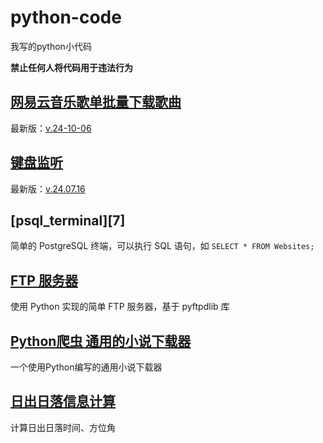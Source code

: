 # python-code

我写的python小代码

**禁止任何人将代码用于违法行为**


## [网易云音乐歌单批量下载歌曲][1]

最新版：[v.24-10-06][2]


## [键盘监听][4]

最新版：[v.24.07.16][5]


## [psql_terminal][7]

简单的 PostgreSQL 终端，可以执行 SQL 语句，如 `SELECT * FROM Websites;`


## [FTP 服务器][6]

使用 Python 实现的简单 FTP 服务器，基于 pyftpdlib 库


## [Python爬虫 通用的小说下载器][8]

一个使用Python编写的通用小说下载器


## [日出日落信息计算][9]

计算日出日落时间、方位角



[1]: https://github.com/God-2077/python-code/tree/main/%E7%BD%91%E6%98%93%E4%BA%91%E9%9F%B3%E4%B9%90%E6%AD%8C%E5%8D%95%E6%89%B9%E9%87%8F%E4%B8%8B%E8%BD%BD%E6%AD%8C%E6%9B%B2
[2]: https://github.com/God-2077/python-code/blob/main/%E7%BD%91%E6%98%93%E4%BA%91%E9%9F%B3%E4%B9%90%E6%AD%8C%E5%8D%95%E6%89%B9%E9%87%8F%E4%B8%8B%E8%BD%BD%E6%AD%8C%E6%9B%B2/v.24-10-06.py
[4]: https://github.com/God-2077/python-code/tree/main/键盘监听
[5]: https://github.com/God-2077/python-code/tree/main/键盘监听/v.24.07.16.py
[6]: https://github.com/God-2077/python-code/tree/main/ftp_server/
[8]: https://github.com/God-2077/python-code/tree/main/novel_crawler/
[9]: https://github.com/God-2077/python-code/tree/main/sunrise_sunset_info/
